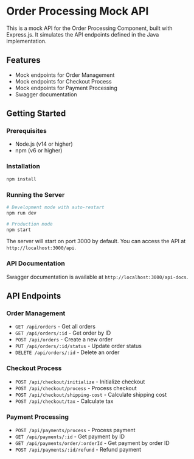 # Order Processing Mock API

This is a mock API for the Order Processing Component, built with Express.js. It simulates the API endpoints defined in the Java implementation.

## Features

- Mock endpoints for Order Management
- Mock endpoints for Checkout Process
- Mock endpoints for Payment Processing
- Swagger documentation

## Getting Started

### Prerequisites

- Node.js (v14 or higher)
- npm (v6 or higher)

### Installation

```bash
npm install
```

### Running the Server

```bash
# Development mode with auto-restart
npm run dev

# Production mode
npm start
```

The server will start on port 3000 by default. You can access the API at `http://localhost:3000/api`.

### API Documentation

Swagger documentation is available at `http://localhost:3000/api-docs`.

## API Endpoints

### Order Management

- `GET /api/orders` - Get all orders
- `GET /api/orders/:id` - Get order by ID
- `POST /api/orders` - Create a new order
- `PUT /api/orders/:id/status` - Update order status
- `DELETE /api/orders/:id` - Delete an order

### Checkout Process

- `POST /api/checkout/initialize` - Initialize checkout
- `POST /api/checkout/process` - Process checkout
- `POST /api/checkout/shipping-cost` - Calculate shipping cost
- `POST /api/checkout/tax` - Calculate tax

### Payment Processing

- `POST /api/payments/process` - Process payment
- `GET /api/payments/:id` - Get payment by ID
- `GET /api/payments/order/:orderId` - Get payment by order ID
- `POST /api/payments/:id/refund` - Refund payment
